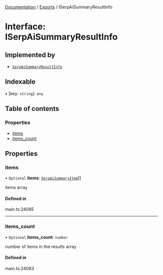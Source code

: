 [Documentation](../README.md) / [Exports](../modules.md) / ISerpAiSummaryResultInfo

# Interface: ISerpAiSummaryResultInfo

## Implemented by

- [`SerpAiSummaryResultInfo`](../classes/SerpAiSummaryResultInfo.md)

## Indexable

▪ [key: `string`]: `any`

## Table of contents

### Properties

- [items](ISerpAiSummaryResultInfo.md#items)
- [items\_count](ISerpAiSummaryResultInfo.md#items_count)

## Properties

### items

• `Optional` **items**: [`SerpAiSummaryItem`](../classes/SerpAiSummaryItem.md)[]

items array

#### Defined in

main.ts:24085

___

### items\_count

• `Optional` **items\_count**: `number`

number of items in the results array

#### Defined in

main.ts:24083
